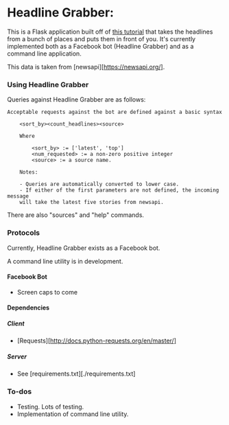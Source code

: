 # Headline Grabber:

This is a Flask application built off of [this tutorial](https://blog.hartleybrody.com/fb-messenger-bot/) that takes the headlines from a bunch of places and puts them in front of you. It's currently implemented both as a Facebook bot (Headline Grabber) and as a command line application. 

This data is taken from [newsapi][https://newsapi.org/].

### Using Headline Grabber 

Queries against Headline Grabber are as follows:

```
Acceptable requests against the bot are defined against a basic syntax

	<sort_by><count_headlines><source>

	Where

		<sort_by> := ['latest', 'top'] 
		<num_requested> := a non-zero positive integer
		<source> := a source name.

	Notes:

	- Queries are automatically converted to lower case.
	- If either of the first parameters are not defined, the incoming message 
	will take the latest five stories from newsapi. 

```

There are also "sources" and "help" commands.

### Protocols

Currently, Headline Grabber exists as a Facebook bot. 

A command line utility is in development.

#### Facebook Bot

- Screen caps to come

#### Dependencies 

##### Client
- [Requests][http://docs.python-requests.org/en/master/]

##### Server
- See [requirements.txt][./requirements.txt]

### To-dos

- Testing. Lots of testing.
- Implementation of command line utility.

